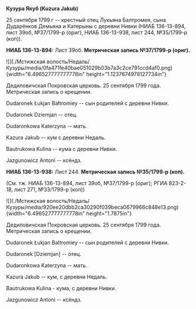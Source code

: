 **Кузура Якуб (Kuzura Jakub)**

25 сентября 1799 г -- крестный отец Лукьяна Балтромея, сына Дударёнков
Демьяна и Катерыны с деревни Нивки (НИАБ 136-13-894, лист 39об,
№37/1799-р (ориг), НИАБ 136-13-938, лист 244, №35/1799-р (коп)).

**НИАБ 136-13-894:** Лист 39об. **Метрическая запись №37/1799-р
(ориг).**

![](./Мстижская волость/Недаль/Кузуры/media/0fa471fe40bae051029b03b7a3c2ce791ccd4af0.png){width="6.496527777777778in"
height="1.1237674978127734in"}

Дедиловичская Покровская церковь. 25 сентября 1799 года. Метрическая
запись о крещении.

Dudaronek Łukjan Bałtromiey -- сын родителей с деревни Нивки.

Dudaronek Dziemjan -- отец.

Dudaronkowa Katerzyna -- мать.

Kazura Jakub -- кум с деревни Недаль.

Bautrukowa Kulina -- кума с деревни Нивки.

Jazgunowicz Antoni -- ксёндз.

**НИАБ 136-13-938:** Лист 244. **Метрическая запись №35/1799-р (коп).**

(См. тж. НИАБ 136-13-894, лист 39об, №37/1799-р (ориг); РГИА 823-2-18,
лист 271, №33/1799-р (коп))

![](./Мстижская волость/Недаль/Кузуры/media/920ee20dbb2ca30290f039beca0679966c848e13.png){width="6.496527777777778in"
height="1.7875in"}

Дедиловичская Покровская церковь. 25 сентября 1799 года. Метрическая
запись о крещении.

Dudaronek Łukjan Baltromiey -- сын родителей с деревни Нивки.

Dudaronek \[Dziemjan\] -- отец.

Dudaronkowa Katerzyna -- мать.

Kazura Jakub -- кум, с деревни Недаль.

Bautrukowa Kulina - кума, с деревни Нивки.

Jazgunowicz Antoni -- ксёндз.
